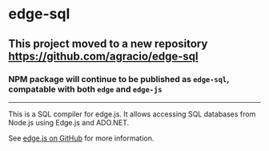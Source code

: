 edge-sql
=======

## This project moved to a new repository https://github.com/agracio/edge-sql
### NPM package will continue to be published as `edge-sql`, compatable with both `edge` and `edge-js`
--------------

This is a SQL compiler for edge.js. It allows accessing SQL databases from Node.js using Edge.js and ADO.NET. 

See [edge.js on GitHub](https://github.com/agracio/edge-js) for more information. 
